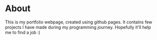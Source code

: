 # About

This is my portfolio webpage, created using github pages. It contains few projects I have made during my programming journey.
Hopefully it'll help me to find a job :)
